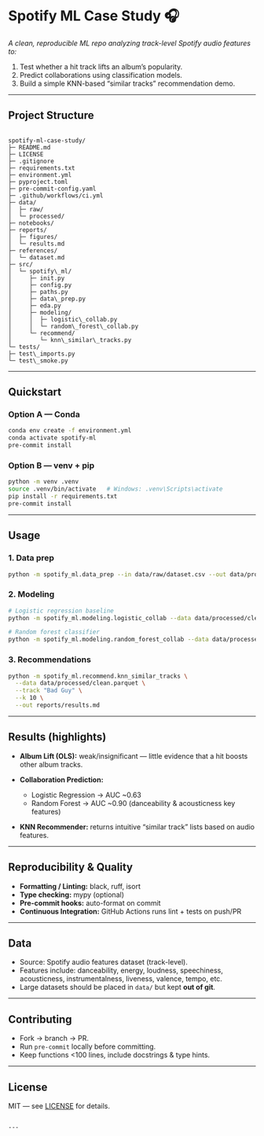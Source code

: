 
# Spotify ML Case Study 🎧

_A clean, reproducible ML repo analyzing track-level Spotify audio features to:_
1. Test whether a hit track lifts an album’s popularity.  
2. Predict collaborations using classification models.  
3. Build a simple KNN-based “similar tracks” recommendation demo.

---

##  Project Structure
```

spotify-ml-case-study/
├─ README.md
├─ LICENSE
├─ .gitignore
├─ requirements.txt
├─ environment.yml
├─ pyproject.toml
├─ pre-commit-config.yaml
├─ .github/workflows/ci.yml
├─ data/
│  ├─ raw/              
│  └─ processed/        
├─ notebooks/           
├─ reports/
│  ├─ figures/          
│  └─ results.md        
├─ references/
│  └─ dataset.md        
├─ src/
│  └─ spotify\_ml/
│     ├─ init.py
│     ├─ config.py
│     ├─ paths.py
│     ├─ data\_prep.py
│     ├─ eda.py
│     ├─ modeling/
│     │  ├─ logistic\_collab.py
│     │  └─ random\_forest\_collab.py
│     └─ recommend/
│        └─ knn\_similar\_tracks.py
└─ tests/
├─ test\_imports.py
└─ test\_smoke.py

````

---

##  Quickstart

### Option A — Conda
```bash
conda env create -f environment.yml
conda activate spotify-ml
pre-commit install
````

### Option B — venv + pip

```bash
python -m venv .venv
source .venv/bin/activate   # Windows: .venv\Scripts\activate
pip install -r requirements.txt
pre-commit install
```

---

##  Usage

### 1. Data prep

```bash
python -m spotify_ml.data_prep --in data/raw/dataset.csv --out data/processed/clean.parquet
```

### 2. Modeling

```bash
# Logistic regression baseline
python -m spotify_ml.modeling.logistic_collab --data data/processed/clean.parquet --out reports/results.md

# Random forest classifier
python -m spotify_ml.modeling.random_forest_collab --data data/processed/clean.parquet --out reports/results.md
```

### 3. Recommendations

```bash
python -m spotify_ml.recommend.knn_similar_tracks \
  --data data/processed/clean.parquet \
  --track "Bad Guy" \
  --k 10 \
  --out reports/results.md
```

---

##  Results (highlights)

* **Album Lift (OLS):** weak/insignificant — little evidence that a hit boosts other album tracks.
* **Collaboration Prediction:**

  * Logistic Regression → AUC \~0.63
  * Random Forest → AUC \~0.90 (danceability & acousticness key features)
* **KNN Recommender:** returns intuitive “similar track” lists based on audio features.

---

##  Reproducibility & Quality

* **Formatting / Linting:** black, ruff, isort
* **Type checking:** mypy (optional)
* **Pre-commit hooks:** auto-format on commit
* **Continuous Integration:** GitHub Actions runs lint + tests on push/PR

---

##  Data

* Source: Spotify audio features dataset (track-level).
* Features include: danceability, energy, loudness, speechiness, acousticness, instrumentalness, liveness, valence, tempo, etc.
* Large datasets should be placed in `data/` but kept **out of git**.

---

##  Contributing

* Fork → branch → PR.
* Run `pre-commit` locally before committing.
* Keep functions <100 lines, include docstrings & type hints.

---

##  License

MIT — see [LICENSE](LICENSE) for details.

```

---

